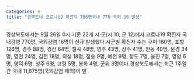 ```yaml
---
categories: e
title: "경북도내 코로나19 확진자 786명국내 770 국외 16 발생"
---
```

경상북도에서는 9월 26일 0시 기준 22개 시·군(시 10, 군 12)에서 코로나19 확진자 국내감염 770명, 국외감염 16명이 신규 발생했다.시군별 확진자 수는 구미 180명, 포항 126명, 경주 88명, 경산 64명, 칠곡 48명, 영주 43명, 상주 41명, 안동 40명, 문경 34명, 영천 24명, 김천 18명, 의성 18명, 청송 9명, 예천 9명, 청도 7명, 울진 7명, 영양 6명, 영덕 6명, 성주 6명, 고령 5명, 봉화 4명, 군위 3명이다.경상북도에서는 최근 1주일간 국내 11,875명(국외감염 제외)이 발